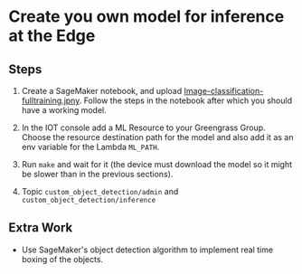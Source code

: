 # Create you own model for inference at the Edge

## Steps

1. Create a SageMaker notebook, and upload [Image-classification-fulltraining.jpny](./Image-classification-fulltraining.jpny). Follow the steps in the notebook after which you should have a working model.

1. In the IOT console add a ML Resource to your Greengrass Group. Choose the resource destination path for the model and also add it as an env variable for the Lambda `ML_PATH`.

1. Run `make` and wait for it (the device must download the model so it might be slower than in the previous sections).

1. Topic `custom_object_detection/admin` and `custom_object_detection/inference`

## Extra Work

- Use SageMaker's object detection algorithm to implement real time boxing of the objects.
